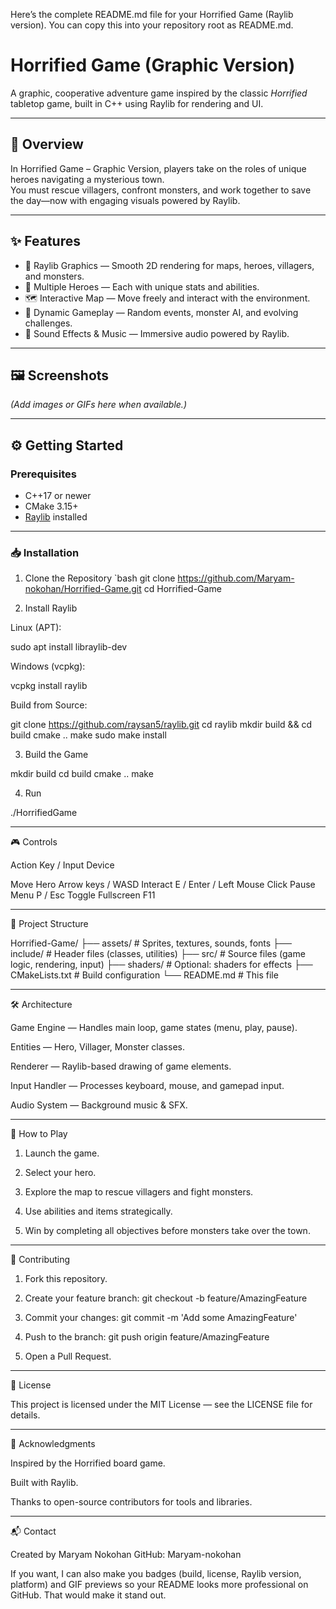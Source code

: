 Here’s the complete README.md file for your Horrified Game (Raylib version).
You can copy this into your repository root as README.md.

# Horrified Game (Graphic Version)

A graphic, cooperative adventure game inspired by the classic _Horrified_ tabletop game, built in C++ using Raylib for rendering and UI.

---

## 📖 Overview

In Horrified Game – Graphic Version, players take on the roles of unique heroes navigating a mysterious town.  
You must rescue villagers, confront monsters, and work together to save the day—now with engaging visuals powered by Raylib.

---

## ✨ Features

- 🎨 Raylib Graphics — Smooth 2D rendering for maps, heroes, villagers, and monsters.
- 🦸 Multiple Heroes — Each with unique stats and abilities.
- 🗺 Interactive Map — Move freely and interact with the environment.
- 🧠 Dynamic Gameplay — Random events, monster AI, and evolving challenges.
- 🎵 Sound Effects & Music — Immersive audio powered by Raylib.

---

## 🖼 Screenshots

_(Add images or GIFs here when available.)_

---

## ⚙️ Getting Started

### Prerequisites

- C++17 or newer
- CMake 3.15+
- [Raylib](https://www.raylib.com) installed

---

### 📥 Installation

1. Clone the Repository
   `bash
   git clone https://github.com/Maryam-nokohan/Horrified-Game.git
   cd Horrified-Game

2. Install Raylib

Linux (APT):

sudo apt install libraylib-dev

Windows (vcpkg):

vcpkg install raylib

Build from Source:

git clone https://github.com/raysan5/raylib.git
cd raylib
mkdir build && cd build
cmake ..
make
sudo make install

3. Build the Game

mkdir build
cd build
cmake ..
make

4. Run

./HorrifiedGame

---

🎮 Controls

Action Key / Input Device

Move Hero Arrow keys / WASD
Interact E / Enter / Left Mouse Click
Pause Menu P / Esc
Toggle Fullscreen F11

---

📂 Project Structure

Horrified-Game/
├── assets/ # Sprites, textures, sounds, fonts
├── include/ # Header files (classes, utilities)
├── src/ # Source files (game logic, rendering, input)
├── shaders/ # Optional: shaders for effects
├── CMakeLists.txt # Build configuration
└── README.md # This file

---

🛠 Architecture

Game Engine — Handles main loop, game states (menu, play, pause).

Entities — Hero, Villager, Monster classes.

Renderer — Raylib-based drawing of game elements.

Input Handler — Processes keyboard, mouse, and gamepad input.

Audio System — Background music & SFX.

---

📜 How to Play

1. Launch the game.

2. Select your hero.

3. Explore the map to rescue villagers and fight monsters.

4. Use abilities and items strategically.

5. Win by completing all objectives before monsters take over the town.

---

🤝 Contributing

1. Fork this repository.

2. Create your feature branch:
   git checkout -b feature/AmazingFeature

3. Commit your changes:
   git commit -m 'Add some AmazingFeature'

4. Push to the branch:
   git push origin feature/AmazingFeature

5. Open a Pull Request.

---

📄 License

This project is licensed under the MIT License — see the LICENSE file for details.

---

🙏 Acknowledgments

Inspired by the Horrified board game.

Built with Raylib.

Thanks to open-source contributors for tools and libraries.

---

📬 Contact

Created by Maryam Nokohan
GitHub: Maryam-nokohan

If you want, I can also make you badges (build, license, Raylib version, platform) and GIF previews so your README looks more professional on GitHub. That would make it stand out.
